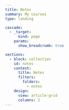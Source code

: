 ```yaml
---
title: Notes
summary: My courses
type: landing

cascade:
  - _target:
      kind: page
    params:
      show_breadcrumb: true

sections:
  - block: collection
    id: notes
    content:
      title: Notes
      filters:
        folders:
          - notes
    design:
      view: article-grid
      columns: 2
---
```

